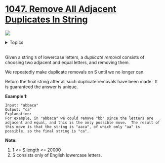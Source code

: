 # [1047. Remove All Adjacent Duplicates In String](https://leetcode-cn.com/problems/remove-all-adjacent-duplicates-in-string/)

![](https://img.shields.io/badge/Difficulty-Easy-green.svg)

<details>
<summary>Topics</summary>

* [`Stack`](https://leetcode-cn.com/tag/stack/)

</details>
<br />

Given a string `S` of lowercase letters, a *duplicate removal* consists of choosing two adjacent and equal letters, and removing them.

We repeatedly make duplicate removals on S until we no longer can.

Return the final string after all such duplicate removals have been made.  It is guaranteed the answer is unique.


**Example 1:**

```
Input: "abbaca"
Output: "ca"
Explanation: 
For example, in "abbaca" we could remove "bb" since the letters are adjacent and equal, and this is the only possible move.  The result of this move is that the string is "aaca", of which only "aa" is possible, so the final string is "ca".
```

**Note:**

 1. 1 <= S.length <= 20000
 2. S consists only of English lowercase letters.

